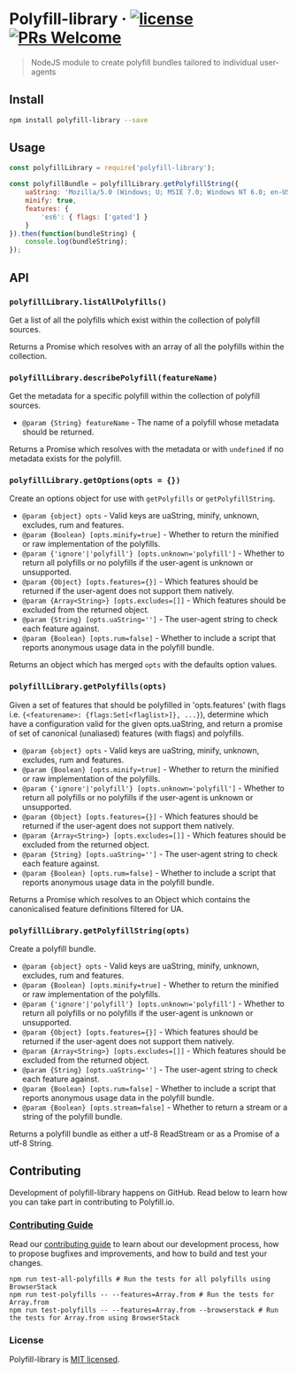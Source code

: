 
# Polyfill-library &middot; [![license][license-badge]][license] [![PRs Welcome][pull-requests-badge]][contributing-guide]

> NodeJS module to create polyfill bundles tailored to individual user-agents

## Install

```bash
npm install polyfill-library --save
```

## Usage

```javascript
const polyfillLibrary = require('polyfill-library');

const polyfillBundle = polyfillLibrary.getPolyfillString({
	uaString: 'Mozilla/5.0 (Windows; U; MSIE 7.0; Windows NT 6.0; en-US)',
	minify: true,
	features: {
		'es6': { flags: ['gated'] }
	}
}).then(function(bundleString) {
	console.log(bundleString);
});
```

## API

### `polyfillLibrary.listAllPolyfills()`

Get a list of all the polyfills which exist within the collection of polyfill sources.

Returns a Promise which resolves with an array of all the polyfills within the collection.

### `polyfillLibrary.describePolyfill(featureName)`

Get the metadata for a specific polyfill within the collection of polyfill sources.

- `@param {String} featureName` - The name of a polyfill whose metadata should be returned.

Returns a Promise which resolves with the metadata or with `undefined` if no metadata exists for the polyfill.

### `polyfillLibrary.getOptions(opts = {})`

Create an options object for use with `getPolyfills` or `getPolyfillString`.

- `@param {object} opts` - Valid keys are uaString, minify, unknown, excludes, rum and features.
- `@param {Boolean} [opts.minify=true]` - Whether to return the minified or raw implementation of the polyfills.
- `@param {'ignore'|'polyfill'} [opts.unknown='polyfill']` - Whether to return all polyfills or no polyfills if the user-agent is unknown or unsupported.
- `@param {Object} [opts.features={}]` - Which features should be returned if the user-agent does not support them natively.
- `@param {Array<String>} [opts.excludes=[]]` - Which features should be excluded from the returned object.
- `@param {String} [opts.uaString='']` - The user-agent string to check each feature against.
- `@param {Boolean} [opts.rum=false]` - Whether to include a script that reports anonymous usage data in the polyfill bundle.

Returns an object which has merged `opts` with the defaults option values.

### `polyfillLibrary.getPolyfills(opts)`

Given a set of features that should be polyfilled in 'opts.features' (with flags i.e. `{<featurename>: {flags:Set[<flaglist>]}, ...}`), determine which have a configuration valid for the given opts.uaString, and return a promise of set of canonical (unaliased) features (with flags) and polyfills.

- `@param {object} opts` - Valid keys are uaString, minify, unknown, excludes, rum and features.
- `@param {Boolean} [opts.minify=true]` - Whether to return the minified or raw implementation of the polyfills.
- `@param {'ignore'|'polyfill'} [opts.unknown='polyfill']` - Whether to return all polyfills or no polyfills if the user-agent is unknown or unsupported.
- `@param {Object} [opts.features={}]` - Which features should be returned if the user-agent does not support them natively.
- `@param {Array<String>} [opts.excludes=[]]` - Which features should be excluded from the returned object.
- `@param {String} [opts.uaString='']` - The user-agent string to check each feature against.
- `@param {Boolean} [opts.rum=false]` - Whether to include a script that reports anonymous usage data in the polyfill bundle.

Returns a Promise which resolves to an Object which contains the canonicalised feature definitions filtered for UA.

### `polyfillLibrary.getPolyfillString(opts)`

Create a polyfill bundle.

- `@param {object} opts` - Valid keys are uaString, minify, unknown, excludes, rum and features.
- `@param {Boolean} [opts.minify=true]` - Whether to return the minified or raw implementation of the polyfills.
- `@param {'ignore'|'polyfill'} [opts.unknown='polyfill']` - Whether to return all polyfills or no polyfills if the user-agent is unknown or unsupported.
- `@param {Object} [opts.features={}]` - Which features should be returned if the user-agent does not support them natively.
- `@param {Array<String>} [opts.excludes=[]]` - Which features should be excluded from the returned object.
- `@param {String} [opts.uaString='']` - The user-agent string to check each feature against.
- `@param {Boolean} [opts.rum=false]` - Whether to include a script that reports anonymous usage data in the polyfill bundle.
- `@param {Boolean} [opts.stream=false]` - Whether to return a stream or a string of the polyfill bundle.

Returns a polyfill bundle as either a utf-8 ReadStream or as a Promise of a utf-8 String.


## Contributing

Development of polyfill-library happens on GitHub. Read below to learn how you can take part in contributing to Polyfill.io.

### [Contributing Guide][contributing-guide]

Read our [contributing guide][contributing-guide] to learn about our development process, how to propose bugfixes and improvements, and how to build and test your changes.

```
npm run test-all-polyfills # Run the tests for all polyfills using BrowserStack
npm run test-polyfills -- --features=Array.from # Run the tests for Array.from
npm run test-polyfills -- --features=Array.from --browserstack # Run the tests for Array.from using BrowserStack
```

### License

Polyfill-library is [MIT licensed][license].

[contributing-guide]: https://github.com/Financial-Times/polyfill-library/blob/master/.github/contributing.md
[license]: https://github.com/Financial-Times/polyfill-library/blob/master/LICENSE.md
[license-badge]: https://img.shields.io/badge/license-MIT-blue.svg
[pull-requests-badge]: https://img.shields.io/badge/PRs-welcome-brightgreen.svg
